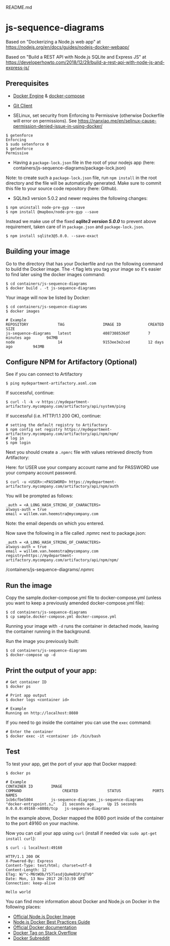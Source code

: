 README.md

# js-sequence-diagrams

Based on "Dockerizing a Node.js web app" at https://nodejs.org/en/docs/guides/nodejs-docker-webapp/

Based on "Build a REST API with Node.js SQLite and Express JS" at https://developerhowto.com/2018/12/29/build-a-rest-api-with-node-js-and-express-js/

## Prerequisites

- [Docker Engine](https://github.com/vanHeemstraSystems/docker-quick-start-headstart) & [docker-compose](https://github.com/vanHeemstraSystems/docker-compose-quick-start-headstart)
- [Git Client](https://github.com/vanHeemstraSystems/how-to-install-git-on-centos-7)

- SELinux, set security from Enforcing to Permissive (otherwise Dockerfile will error on permissions). See https://nanxiao.me/en/selinux-cause-permission-denied-issue-in-using-docker/

```
$ getenforce
Enforcing
$ sudo setenforce 0
$ getenforce
Permissive
```
- Having a ```package-lock.json``` file in the root of your nodejs app (here: containers/js-sequence-diagrams/package-lock.json)

Note: to create such a ```package-lock.json``` file, run ```npm install``` in the root directory and the file will be automatically generated. Make sure to commit this file to your source code repository (here: Github).

- SQLite3 version 5.0.2 and newer requires the following changes: 

```
$ npm uninstall node-pre-gyp --save
$ npm install @mapbox/node-pre-gyp --save
```

Instead we make use of the fixed ***sqlite3 version 5.0.0*** to prevent above requirement, taken care of in ```package.json``` and ```package-lock.json```.

```
$ npm install sqlite3@5.0.0. --save-exact
```

## Building your image

Go to the directory that has your Dockerfile and run the following command to build the Docker image. The -t flag lets you tag your image so it's easier to find later using the docker images command:

```
$ cd containers/js-sequence-diagrams
$ docker build . -t js-sequence-diagrams
```

Your image will now be listed by Docker:

```
$ cd containers/js-sequence-diagrams
$ docker images

# Example
REPOSITORY             TAG                 IMAGE ID            CREATED             SIZE
js-sequence-diagrams   latest              4087308536df        7 minutes ago       947MB
node                   14                  9153ee3e2ced        12 days ago         943MB
```

## Configure NPM for Artifactory (Optional)

See if you can connect to Artifactory

```
$ ping mydepartment-artifactory.asml.com
```

If successful, continue:

```
$ curl -l -k -v https://mydepartment-artifactory.mycompany.com/artifactory/api/system/ping
```

If successful (i.e. HTTP/1.1 200 OK), continue:

```
# setting the default registry to Artifactory
$ npm config set registry https://mydepartment-artifactory.mycompany.com/artifactory/api/npm/npm/
# log in
$ npm login
```

Next you should create a ```.npmrc``` file with values retrieved directly from Artifactory:

Here: for USER use your company account name and for PASSWORD use your company account password.

```
$ curl -u <USER>:<PASSWORD> https://mydepartment-artifactory.mycompany.com/artifactory/api/npm/auth
```

You will be prompted as follows:

```
_auth = <A_LONG_HASH_STRING_OF_CHARACTERS>
always-auth = true
email = willem.van.heemstra@mycompany.com
```

Note: the email depends on which <USER> you entered.

Now save the following in a file called .npmrc next to package.json:

```
_auth = <A_LONG_HASH_STRING_OF_CHARACTERS>
always-auth = true
email = willem.van.heemstra@mycompany.com
registry=https://mydepartment-artifactory.mycompany.com/artifactory/api/npm/npm/
```
/containers/js-sequence-diagrams/.npmrc

## Run the image

Copy the sample.docker-compose.yml file to docker-compose.yml (unless you want to keep a previously amended docker-compose.yml file):

```
$ cd containers/js-sequence-diagrams
$ cp sample.docker-compose.yml docker-compose.yml
```

Running your image with ```-d``` runs the container in detached mode, leaving the container running in the background.

Run the image you previously built:

```
$ cd containers/js-sequence-diagrams
$ docker-compose up -d
```

## Print the output of your app:

```
# Get container ID
$ docker ps

# Print app output
$ docker logs <container id>

# Example
Running on http://localhost:8080
```

If you need to go inside the container you can use the ```exec``` command:

```
# Enter the container
$ docker exec -it <container id> /bin/bash
```

## Test

To test your app, get the port of your app that Docker mapped:

```
$ docker ps

# Example
CONTAINER ID        IMAGE                                       COMMAND                  CREATED             STATUS              PORTS                     NAMES
1cb6cfbe5804        js-sequence-diagrams_js-sequence-diagrams   "docker-entrypoint.s…"   21 seconds ago      Up 15 seconds       0.0.0.0:49160->8080/tcp   js-sequence-diagrams
```

In the example above, Docker mapped the 8080 port inside of the container to the port 49160 on your machine.

Now you can call your app using ```curl``` (install if needed via: ```sudo apt-get install curl```):

```
$ curl -i localhost:49160

HTTP/1.1 200 OK
X-Powered-By: Express
Content-Type: text/html; charset=utf-8
Content-Length: 12
ETag: W/"c-M6tWOb/Y57lesdjQuHeB1P/qTV0"
Date: Mon, 13 Nov 2017 20:53:59 GMT
Connection: keep-alive

Hello world
```

You can find more information about Docker and Node.js on Docker in the following places:

- [Official Node.js Docker Image](https://hub.docker.com/_/node/)
- [Node.js Docker Best Practices Guide](https://github.com/nodejs/docker-node/blob/master/docs/BestPractices.md)
- [Official Docker documentation](https://docs.docker.com/get-started/nodejs/build-images/)
- [Docker Tag on Stack Overflow](https://stackoverflow.com/questions/tagged/docker)
- [Docker Subreddit](https://reddit.com/r/docker)
